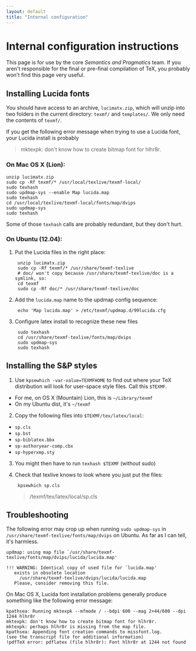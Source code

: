 ```yaml
---
layout: default
title: "Internal configuration"
---
```

# Internal configuration instructions

This page is for use by the core *Semantics and Pragmatics* team.
If you aren't responsible for the final or pre-final compilation of TeX,
you probably won't find this page very useful.



## Installing Lucida fonts

You should have access to an archive, `lucimatx.zip`, which will unzip into two folders in the current directory: `texmf/` and `templates/`. We only need the contents of `texmf/`.

If you get the following error message when trying to use a Lucida font, your Lucida install is probably

> mktexpk: don't know how to create bitmap font for hlhr8r.


### On Mac OS X (Lion):

    unzip lucimatx.zip
    sudo cp -Rf texmf/* /usr/local/texlive/texmf-local/
    sudo texhash
    sudo updmap-sys --enable Map lucida.map
    sudo texhash
    cd /usr/local/texlive/texmf-local/fonts/map/dvips
    sudo updmap-sys
    sudo texhash

Some of those `texhash` calls are probably redundant, but they don't hurt.


### On Ubuntu (12.04):

1. Put the Lucida files in the right place:

        unzip lucimatx.zip
        sudo cp -Rf texmf/* /usr/share/texmf-texlive
        # doc/ won't copy because /usr/share/texmf-texlive/doc is a symlink, so:
        cd texmf
        sudo cp -Rf doc/* /usr/share/texmf-texlive/doc

2. Add the `lucida.map` name to the updmap config sequence:

        echo 'Map lucida.map' > /etc/texmf/updmap.d/99lucida.cfg

3. Configure latex install to recognize these new files

        sudo texhash
        cd /usr/share/texmf-texlive/fonts/map/dvips
        sudo updmap-sys
        sudo texhash


## Installing the S&P styles

1. Use `kpsewhich -var-value=TEXMFHOME` to find out where your TeX distribution will look for user-space style files.
  Call this `$TEXMF`.

  * For me, on OS X (Mountain) Lion, this is `~/Library/texmf`
  * On my Ubuntu dist, it's `~/texmf`

2. Copy the following files into `$TEXMF/tex/latex/local`:

  * `sp.cls`
  * `sp.bst`
  * `sp-biblatex.bbx`
  * `sp-authoryear-comp.cbx`
  * `sp-hyperxmp.sty`

3. You might then have to run `texhash $TEXMF` (without sudo)
4. Check that texlive knows to look where you just put the files:

        kpsewhich sp.cls

    > /texmf/tex/latex/local/sp.cls


## Troubleshooting

The following error may crop up when running `sudo updmap-sys` in `/usr/share/texmf-texlive/fonts/map/dvips` on Ubuntu.
As far as I can tell, it's harmless.

    updmap: using map file `/usr/share/texmf-texlive/fonts/map/dvips/lucida/lucida.map'

    !!! WARNING: Identical copy of used file for `lucida.map'
       exists in obsolete location
         /usr/share/texmf-texlive/dvips/lucida/lucida.map
       Please, consider removing this file.

On Mac OS X, Lucida font installation problems generally produce something like the following error message:

    kpathsea: Running mktexpk --mfmode / --bdpi 600 --mag 2+44/600 --dpi 1244 hlhr8r
    mktexpk: don't know how to create bitmap font for hlhr8r.
    mktexpk: perhaps hlhr8r is missing from the map file.
    kpathsea: Appending font creation commands to missfont.log.
    (see the transcript file for additional information)
    !pdfTeX error: pdflatex (file hlhr8r): Font hlhr8r at 1244 not found
